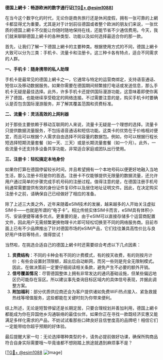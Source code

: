 **德国上網卡：畅游欧洲的数字通行证[[TG💪+ @esim1088](https://t.me/s/esim1088)]**

在当今这个数字化的时代，无论你是商务旅行还是休闲度假，拥有一张可靠的上網卡都显得尤为重要。尤其是对于计划前往德国或者整个欧洲的朋友们来说，一张优质的德国上網卡不仅能让你随时随地保持在线，还能节省不少通信费用。今天，我们就来聊聊德国上網卡的各种类型、功能以及如何选择最适合你的那一款。

首先，让我们了解一下德国上網卡的主要种类。根据使用方式的不同，德国上網卡大致可以分为三类：手机卡、流量卡和注册卡。这三种卡各有特点，适合不同需求的人群。

**一、手机卡：随身携带的私人助理**

手机卡是最常见的德国上網卡之一，它通常与特定的运营商绑定，支持语音通话、短信以及移动数据服务。如果你需要在德国期间频繁接打电话或发送信息，那么手机卡无疑是最佳选择。此外，许多手机卡还提供国际漫游功能，这意味着即使你离开了德国，也能继续享受稳定的网络连接。不过需要注意的是，购买手机卡时要确认是否包含国际漫游服务，并了解其覆盖范围和资费标准。

**二、流量卡：灵活高效的上网利器**

对于那些主要依赖于移动互联网的人来说，流量卡无疑是一个理想的选择。流量卡只提供数据流量服务，不包括语音通话和短信功能。这类卡的优势在于价格相对便宜，而且可以根据个人需求自由选择不同容量的数据包。例如，你可以根据行程长短选择短期流量套餐（如一天、三天）或是长期流量套餐（如一个月）。此外，一些流量卡还支持多设备共享功能，非常适合家庭或团队出行使用。

**三、注册卡：轻松搞定本地身份**

如果你打算在德国停留较长时间，并且希望拥有一个本地号码以便更好地融入当地生活，那么注册卡将是你的首选。注册卡不仅能够提供无限量的数据流量，还允许用户通过简单的步骤完成手机号码的注册过程。值得注意的是，在德国注册手机号码通常需要提供有效的身份证件复印件以及居住地址证明文件。因此，在决定购买注册卡之前，请确保自己已经做好了相应的准备。

除了上述三大类之外，近年来随着eSIM技术的发展，越来越多的人开始关注虚拟SIM卡——也就是所谓的“电子卡”。相比传统实体SIM卡而言，eSIM具有体积小巧、安装便捷等诸多优点。更重要的是，由于eSIM可以直接存储多个运营商配置文件，因此用户无需频繁更换物理卡片即可轻松切换至不同的网络服务商。目前市面上已有不少品牌推出了针对德国市场的eSIM产品，它们往往兼具高性价比与良好用户体验等特点，值得尝试！

当然啦，在挑选合适自己的德国上網卡时还需要综合考虑以下几点因素：

1. **资费结构**：不同的卡种会有不同的计费模式，有的按天收费，有的则按月计价；有些会设置封顶限额，超出后自动断网，而另一些则是完全无限制模式。因此，在做决策前一定要仔细阅读相关条款，避免产生不必要的额外开销。
2. **信号覆盖情况**：尽管德国整体上拥有非常发达的通讯基础设施，但某些偏远地区仍可能存在盲区。所以建议事先查询目标区域内的具体信号表现，并据此调整方案。
3. **附加福利**：部分优质供应商还会为客户提供诸如免费WiFi热点接入、紧急救援热线等增值服务，这些都能在关键时刻为你带来便利。

综上所述，无论是短暂停留还是长期定居，只要合理规划并善加利用，德国上網卡都能成为你在异国他乡沟通联络的最佳伙伴。如果你正在寻找一款既经济实惠又能满足多样化需求的产品，不妨试试看那些口碑良好且信誉度高的品牌吧！相信它们一定能带给你超乎预期的好体验。

最后提醒大家一句：无论选择哪种类型的卡，请务必提前做好功课，确保所购商品符合自身实际需要哦～毕竟谁都不想刚踏上旅途就遇到麻烦事不是？

[[TG💪+ @esim1088](https://t.me/s/esim1088) ![Image](https://i.postimg.cc/4NQfJmqS/Snipaste-2025-05-13-00-14-12.png)]